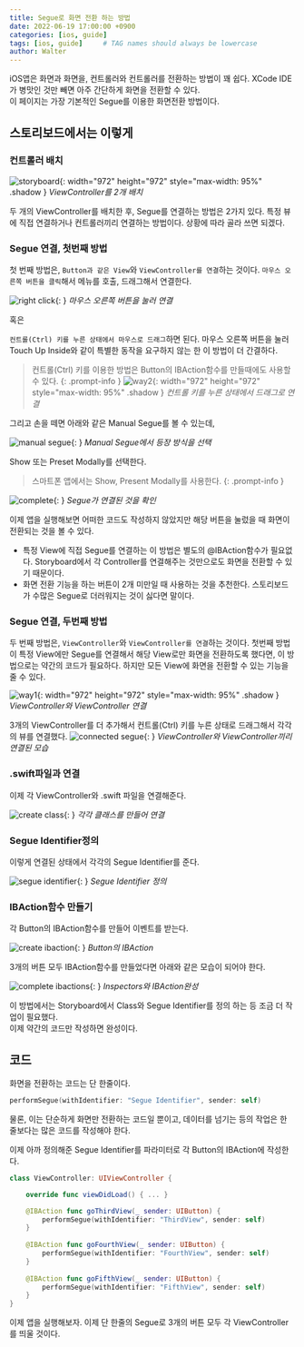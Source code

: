 ```yaml
---
title: Segue로 화면 전환 하는 방법
date: 2022-06-19 17:00:00 +0900
categories: [ios, guide]
tags: [ios, guide]     # TAG names should always be lowercase
author: Walter
---
```


iOS앱은 화면과 화면을, 컨트롤러와 컨트롤러를 전환하는 방법이 꽤 쉽다. XCode IDE가 병맛인 것만 빼면 아주 간단하게 화면을 전환할 수 있다.<br>
이 페이지는 가장 기본적인 Segue를 이용한 화면전환 방법이다.

## 스토리보드에서는 이렇게
### 컨트롤러 배치
![storyboard](/post_img/20220619/move_with_segue.png){: width="972" height="972" style="max-width: 95%" .shadow }
_ViewController를 2개 배치_

두 개의 ViewController를 배치한 후, Segue를 연결하는 방법은 2가지 있다. 특정 뷰에 직접 연결하거나 컨트롤러끼리 연결하는 방법이다. 상황에 따라 골라 쓰면 되겠다.

### Segue 연결, 첫번째 방법
첫 번째 방법은, `Button과 같은 View`와 `ViewController를 연결`하는 것이다. `마우스 오른쪽 버튼을 클릭`해서 메뉴를 호출, 드래그해서 연결한다.

![right click](/post_img/20220619/way1_right_click.png){: }
_마우스 오른쪽 버튼을 눌러 연결_

혹은 

`컨트롤(Ctrl) 키를 누른 상태에서 마우스로 드래그`하면 된다.
마우스 오른쪽 버튼을 눌러 Touch Up Inside와 같이 특별한 동작을 요구하지 않는 한 이 방법이 더 간결하다.
> 컨트롤(Ctrl) 키를 이용한 방법은 Button의 IBAction함수를 만들때에도 사용할 수 있다.
{: .prompt-info }
![way2](/post_img/20220619/segue_connect_way_1.png){: width="972" height="972" style="max-width: 95%" .shadow }
_컨트롤 키를 누른 상태에서 드래그로 연결_

그리고 손을 떼면 아래와 같은 Manual Segue를 볼 수 있는데, 

![manual segue](/post_img/20220619/manual_segue.png){: }
_Manual Segue에서 등장 방식을 선택_

Show 또는 Preset Modally를 선택한다.
> 스마트폰 앱에서는 Show, Present Modally를 사용한다.
{: .prompt-info }

![complete](/post_img/20220619/complete.png){: }
_Segue가 연결된 것을 확인_

이제 앱을 실행해보면 어떠한 코드도 작성하지 않았지만 해당 버튼을 눌렀을 때 화면이 전환되는 것을 볼 수 있다.

- 특정 View에 직접 Segue를 연결하는 이 방법은 별도의 @IBAction함수가 필요없다. Storyboard에서 각 Controller를 연결해주는 것만으로도 화면을 전환할 수 있기 때문이다.
- 화면 전환 기능을 하는 버튼이 2개 미만일 때 사용하는 것을 추천한다. 스토리보드가 수많은 Segue로 더러워지는 것이 싫다면 말이다.

### Segue 연결, 두번째 방법
두 번째 방법은, `ViewController`와 `ViewController를 연결`하는 것이다. 첫번째 방법이 특정 View에만 Segue를 연결해서 해당 View로만 화면을 전환하도록 했다면, 이 방법으로는 약간의 코드가 필요하다. 하지만 모든 View에 화면을 전환할 수 있는 기능을 줄 수 있다.

![way1](/post_img/20220619/segue_connect_way_2.png){: width="972" height="972" style="max-width: 95%" .shadow }
_ViewController와 ViewController 연결_

3개의 ViewController를 더 추가해서 컨트롤(Ctrl) 키를 누른 상태로 드래그해서 각각의 뷰를 연결했다.
![connected segue](/post_img/20220619/connected_segue.png){: }
_ViewController와 ViewController끼리 연결된 모습_

### .swift파일과 연결
이제 각 ViewController와 .swift 파일을 연결해준다.

![create class](/post_img/20220619/create_class.png){: }
_각각 클래스를 만들어 연결_

### Segue Identifier정의
이렇게 연결된 상태에서 각각의 Segue Identifier를 준다.

![segue identifier](/post_img/20220619/segue_identifier.png){: }
_Segue Identifier 정의_

### IBAction함수 만들기
각 Button의 IBAction함수를 만들어 이벤트를 받는다.

![create ibaction](/post_img/20220619/create_ibaction.png){: }
_Button의 IBAction_

3개의 버튼 모두 IBAction함수를 만들었다면 아래와 같은 모습이 되어야 한다.

![complete ibactions](/post_img/20220619/complete_ibactions.png){: }
_Inspectors와 IBAction완성_

이 방법에서는 Storyboard에서 Class와 Segue Identifier를 정의 하는 등 조금 더 작업이 필요했다.<br>
이제 약간의 코드만 작성하면 완성이다.

## 코드
화면을 전환하는 코드는 단 한줄이다.
```swift
performSegue(withIdentifier: "Segue Identifier", sender: self)
```

물론, 이는 단순하게 화면만 전환하는 코드일 뿐이고, 데이터를 넘기는 등의 작업은 한 줄보다는 많은 코드를 작성해야 한다.

이제 아까 정의해준 Segue Identifier를 파라미터로 각 Button의 IBAction에 작성한다.

```swift
class ViewController: UIViewController {

    override func viewDidLoad() { ... }

    @IBAction func goThirdView(_ sender: UIButton) {
        performSegue(withIdentifier: "ThirdView", sender: self)
    }
    
    @IBAction func goFourthView(_ sender: UIButton) {
        performSegue(withIdentifier: "FourthView", sender: self)
    }
    
    @IBAction func goFifthView(_ sender: UIButton) {
        performSegue(withIdentifier: "FifthView", sender: self)
    }   
}
```

이제 앱을 실행해보자. 이제 단 한줄의 Segue로 3개의 버튼 모두 각 ViewController를 띄울 것이다.